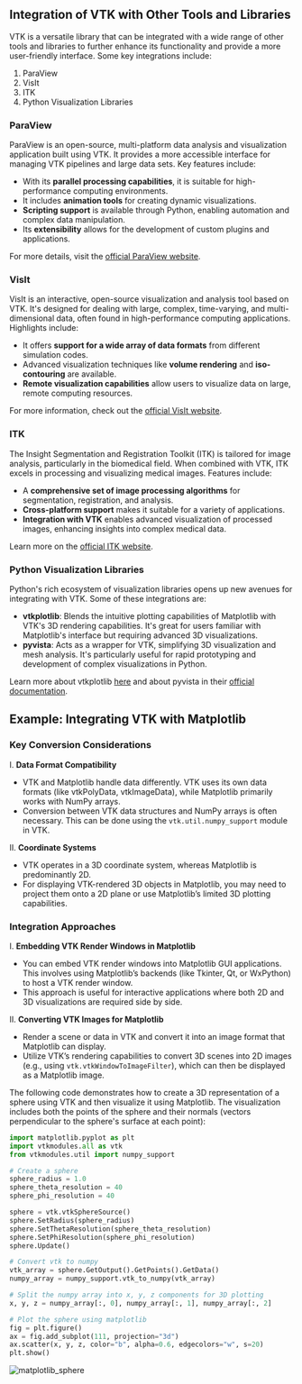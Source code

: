 ## Integration of VTK with Other Tools and Libraries

VTK is a versatile library that can be integrated with a wide range of other tools and libraries to further enhance its functionality and provide a more user-friendly interface. Some key integrations include:

1. ParaView
2. VisIt
3. ITK
4. Python Visualization Libraries

### ParaView

ParaView is an open-source, multi-platform data analysis and visualization application built using VTK. It provides a more accessible interface for managing VTK pipelines and large data sets. Key features include:

- With its **parallel processing capabilities**, it is suitable for high-performance computing environments.
- It includes **animation tools** for creating dynamic visualizations.
- **Scripting support** is available through Python, enabling automation and complex data manipulation.
- Its **extensibility** allows for the development of custom plugins and applications.

For more details, visit the [official ParaView website](https://www.paraview.org/).

### VisIt

VisIt is an interactive, open-source visualization and analysis tool based on VTK. It's designed for dealing with large, complex, time-varying, and multi-dimensional data, often found in high-performance computing applications. Highlights include:

- It offers **support for a wide array of data formats** from different simulation codes.
- Advanced visualization techniques like **volume rendering** and **iso-contouring** are available.
- **Remote visualization capabilities** allow users to visualize data on large, remote computing resources.

For more information, check out the [official VisIt website](https://visit.llnl.gov/).

### ITK

The Insight Segmentation and Registration Toolkit (ITK) is tailored for image analysis, particularly in the biomedical field. When combined with VTK, ITK excels in processing and visualizing medical images. Features include:

- A **comprehensive set of image processing algorithms** for segmentation, registration, and analysis.
- **Cross-platform support** makes it suitable for a variety of applications.
- **Integration with VTK** enables advanced visualization of processed images, enhancing insights into complex medical data.

Learn more on the [official ITK website](https://itk.org/).

### Python Visualization Libraries

Python's rich ecosystem of visualization libraries opens up new avenues for integrating with VTK. Some of these integrations are:

- **vtkplotlib**: Blends the intuitive plotting capabilities of Matplotlib with VTK's 3D rendering capabilities. It's great for users familiar with Matplotlib's interface but requiring advanced 3D visualizations.
- **pyvista**: Acts as a wrapper for VTK, simplifying 3D visualization and mesh analysis. It's particularly useful for rapid prototyping and development of complex visualizations in Python.

Learn more about vtkplotlib [here](https://vtkplotlib.readthedocs.io/) and about pyvista in their [official documentation](https://docs.pyvista.org/).

## Example: Integrating VTK with Matplotlib

### Key Conversion Considerations

I. **Data Format Compatibility**

- VTK and Matplotlib handle data differently. VTK uses its own data formats (like vtkPolyData, vtkImageData), while Matplotlib primarily works with NumPy arrays.
- Conversion between VTK data structures and NumPy arrays is often necessary. This can be done using the `vtk.util.numpy_support` module in VTK.

II. **Coordinate Systems**
   
- VTK operates in a 3D coordinate system, whereas Matplotlib is predominantly 2D.
- For displaying VTK-rendered 3D objects in Matplotlib, you may need to project them onto a 2D plane or use Matplotlib’s limited 3D plotting capabilities.

### Integration Approaches

I. **Embedding VTK Render Windows in Matplotlib**
   
- You can embed VTK render windows into Matplotlib GUI applications. This involves using Matplotlib’s backends (like Tkinter, Qt, or WxPython) to host a VTK render window.
- This approach is useful for interactive applications where both 2D and 3D visualizations are required side by side.

II. **Converting VTK Images for Matplotlib**
   
- Render a scene or data in VTK and convert it into an image format that Matplotlib can display.
- Utilize VTK’s rendering capabilities to convert 3D scenes into 2D images (e.g., using `vtk.vtkWindowToImageFilter`), which can then be displayed as a Matplotlib image.

The following code demonstrates how to create a 3D representation of a sphere using VTK and then visualize it using Matplotlib. The visualization includes both the points of the sphere and their normals (vectors perpendicular to the sphere's surface at each point):

```python
import matplotlib.pyplot as plt
import vtkmodules.all as vtk
from vtkmodules.util import numpy_support

# Create a sphere
sphere_radius = 1.0
sphere_theta_resolution = 40
sphere_phi_resolution = 40

sphere = vtk.vtkSphereSource()
sphere.SetRadius(sphere_radius)
sphere.SetThetaResolution(sphere_theta_resolution)
sphere.SetPhiResolution(sphere_phi_resolution)
sphere.Update()

# Convert vtk to numpy
vtk_array = sphere.GetOutput().GetPoints().GetData()
numpy_array = numpy_support.vtk_to_numpy(vtk_array)

# Split the numpy array into x, y, z components for 3D plotting
x, y, z = numpy_array[:, 0], numpy_array[:, 1], numpy_array[:, 2]

# Plot the sphere using matplotlib
fig = plt.figure()
ax = fig.add_subplot(111, projection="3d")
ax.scatter(x, y, z, color="b", alpha=0.6, edgecolors="w", s=20)
plt.show()
```

![matplotlib_sphere](https://github.com/djeada/VTK-Examples/assets/37275728/3c7403d5-b193-4252-898c-66468c501c58)

